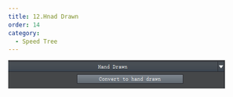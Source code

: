 ```yaml
---
title: 12.Hnad Drawn
order: 14
category:
  - Speed Tree
---
```

![speedtree-20220417063409](../assets/SpeedTree-20220417063409.png)